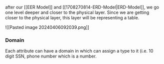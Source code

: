 after our [[EER Model]] and [[1708270814-ERD-Model|ERD-Model]], we go one level deeper and closer to the physical layer.
Since we are getting closer to the physical layer, this layer will be representing a table. 

![[Pasted image 20240406092039.png]]

### Domain
Each attribute can have a domain in which can assign a type to it (i.e. 10 digit SSN, phone number which is a number.
